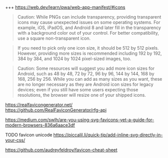 
+++ https://web.dev/learn/pwa/web-app-manifest/#icons

> Caution: While PNGs can include transparency, providing transparent icons may cause unexpected issues on some operating systems. For example, iOS, iPadOS, and Android 8 and later fill in the transparency with a background color out of your control. For better compatibility, use a square non-transparent icon.

> If you need to pick only one icon size, it should be 512 by 512 pixels. However, providing more sizes is recommended including 192 by 192, 384 by 384, and 1024 by 1024 pixel-sized images, too.

> Caution: Some resources will suggest you add more icon sizes for Android, such as 48 by 48, 72 by 72, 96 by 96, 144 by 144, 168 by 168, 256 by 256. While you can add as many sizes as you want, these are no longer necessary as they are Android icon sizes for legacy devices; even if you still have some users expecting those resolutions, the browser will resize one of your shipped icons.


https://realfavicongenerator.net/
https://github.com/RealFaviconGenerator/rfg-api

https://medium.com/swlh/are-you-using-svg-favicons-yet-a-guide-for-modern-browsers-836a6aace3df

TODO favicon unicode https://piccalil.li/quick-tip/add-inline-svg-directly-in-your-css/

https://github.com/audreyfeldroy/favicon-cheat-sheet

